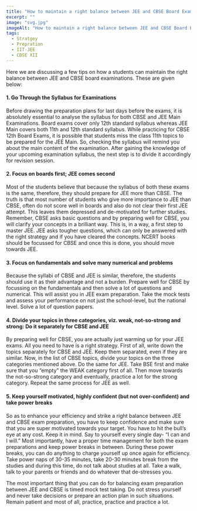 ```yaml
---
title: "How to maintain a right balance between JEE and CBSE Board Examination"
excerpt: ""
image: "svg.jpg"
imageAlt: "How to maintain a right balance between JEE and CBSE Board Examination"
tags:
  - Stratgey
  - Prepration
  - IIT-JEE
  - CBSE XII
---
```



Here we are discussing a few tips on how a students can maintain the right balance between JEE and CBSE board examinations. These are given below:

#### 1. Go Through the Syllabus for Examinations

Before drawing the preparation plans for last days before the exams, it is absolutely essential to analyse the syllabus for both CBSE and JEE Main Examinations. Board exams cover only 12th standard syllabus whereas JEE Main covers both 11th and 12th standard syllabus. While practicing for CBSE 12th Board Exams, it is possible that students miss the class 11th topics to be prepared for the JEE Main. So, checking the syllabus will remind you about the main content of the examination. After gaining the knowledge of your upcoming examination syllabus, the next step is to divide it accordingly for revision session.



#### 2. Focus on boards first; JEE comes second

Most of the students believe that because the syllabus of both these exams is the same, therefore, they should prepare for JEE more than CBSE. The truth is that most number of students who give more importance to JEE than CBSE, often do not score well in boards and also do not clear their first JEE attempt. This leaves them depressed and de-motivated for further studies. Remember, CBSE asks basic questions and by preparing well for CBSE, you will clarify your concepts in a brilliant way. This is, in a way, a first step to master JEE. JEE asks tougher questions, which can only be answered with the right strategy and if you have cleared the concepts. NCERT books should be focussed for CBSE and once this is done, you should move towards JEE.

#### 3. Focus on fundamentals and solve many numerical and problems

Because the syllabi of CBSE and JEE is similar, therefore, the students should use it as their advantage and not a burden. Prepare well for CBSE by focussing on the fundamentals and then solve a lot of questions and numerical. This will assist you in JEE exam preparation. Take the mock tests and assess your performance on not just the school-level, but the national level. Solve a lot of question papers.


#### 4. Divide your topics in three categories, viz. weak, not-so-strong and strong: Do it separately for CBSE and JEE

By preparing well for CBSE, you are actually just warming up for your JEE exams. All you need to have is a right strategy. First of all, write down the topics separately for CBSE and JEE. Keep them separated, even if they are similar. Now, in the list of CBSE topics, divide your topics on the three categories mentioned above. Do the same for JEE. Take BSE first and make sure that you “empty” the WEAK category first of all. Then move towards the not-so-strong category and eventually, practice a lot for the strong category. Repeat the same process for JEE as well.

#### 5. Keep yourself motivated, highly confident (but not over-confident) and take power breaks

So as to enhance your efficiency and strike a right balance between JEE and CBSE exam preparation, you have to keep confidence and make sure that you are super motivated towards your target. You have to hit the bull’s eye at any cost. Keep it in mind. Say to yourself every single day- “I can and I will.” Most importantly, have a proper time management for both the exam preparations and keep power breaks in between. During these power breaks, you can do anything to charge yourself up once again for efficiency. Take power naps of 30-35 minutes, take 20-30 minutes break from the studies and during this time, do not talk about studies at all. Take a walk, talk to your parents or friends and do whatever that de-stresses you.

The most important thing that you can do for balancing exam preparation between JEE and CBSE is timed mock test taking. Do not stress yourself and never take decisions or prepare an action plan in such situations. Remain patient and most of all, practice, practice and practice a lot.


